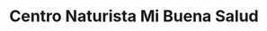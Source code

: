 ---
title: "Centro Naturista Mi Buena Salud"
url: /colon/centro-naturista-mi-buena-salud/
shop: Allgemein
---